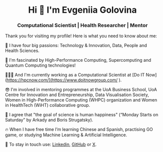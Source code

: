 <h1 align="center">Hi 👋 I'm Evgeniia Golovina</h1>
<h3 align="center">Computational Scientist | Health Researcher | Mentor</h3>

Thank you for visiting my profile! Here is what you need to know about me:

🧡  I have four big passions: Technology & Innovation, Data, People and Health Sciences. 

🤩  I'm fascinated by High-Performance Computing, Supercomputing and Quantum Computing technologies!  

👩🏻‍💻  And I'm currently working as a Computational Scientist at [Do IT Now](https://hpcnow.com/](https://www.doitnowgroup.com/ ).

😎  I'm involved in mentoring programmes at the UoA Business School, UoA Centre for Innovation and Entrepreneurship, Data Visualisation Society, Women in High-Performance Computing (WHPC) organization and Women in HealthTech (WiHT) collaborative group.

📖  I agree that "the goal of science is human happiness" (“Monday Starts on Saturday” by Arkady and Boris Strugatsky).

🔥  When I have free time I’m learning Chinese and Spanish, practising GO game, or studying Machine Learning & Artificial Intelligence.

📧  To stay in touch use: [Linkedin](https://www.linkedin.com/in/evgeniiagolovina/), [GitHub](https://github.com/Eugeniia) or [X](https://twitter.com/FoffaJn).


<!--
🌹  My online resume & portfolio is available at [evgeniiagolovina.ac.nz](https://www.evgeniiagolovina.ac.nz/).
-->


<!--
**sproogen/sproogen** is a ✨ _special_ ✨ repository because its `README.md` (this file) appears on your GitHub profile.

<p>&nbsp;<img align="center" src="https://github-readme-stats.vercel.app/api?username=sproogen&show_icons=true&locale=en" alt="sproogen" /></p>

Here are some ideas to get you started:

- 🔭 I’m currently working on ...
- 🌱 I’m currently learning ...
- 👯 I’m looking to collaborate on ...
- 🤔 I’m looking for help with ...
- 💬 Ask me about ...
- 📫 How to reach me: ...
- 😄 Pronouns: ...
- ⚡ Fun fact: ...
-->
